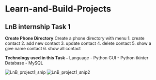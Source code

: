 # Learn-and-Build-Projects
  
  
## LnB internship Task 1
  **Create Phone Directory**
    Create a phone directory with menu
    1. create contact
    2. add new contact
    3. update contact
    4. delete contact
    5. show a give name contact
    6. show all contact
  
  **Technology used in this Task -** 
    Language - Python
    GUI - Python tkinter
    Database - MySQL
    
![LnB_project1_snip](https://user-images.githubusercontent.com/98840815/170743668-d80908ec-7c99-4ed9-8626-e72c683db97e.PNG)
![LnB_project1_snip2](https://user-images.githubusercontent.com/98840815/170743689-d3aa0550-2072-44c1-ab80-7b6b53cec2ce.PNG)

